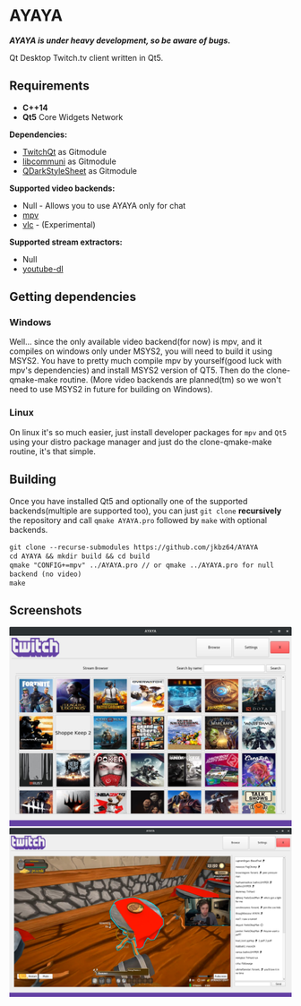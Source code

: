 # AYAYA
***AYAYA is under heavy development, so be aware of bugs.*** 

Qt Desktop Twitch.tv client written in Qt5.

## Requirements

- **C++14**
- **Qt5** Core Widgets Network

**Dependencies:**
* [TwitchQt](https://github.com/jkbz64/TwitchQt) as Gitmodule
* [libcommuni](https://github.com/communi/libcommuni) as Gitmodule
* [QDarkStyleSheet](https://github.com/ColinDuquesnoy/QDarkStyleSheet) as Gitmodule

**Supported video backends:**
* Null - Allows you to use AYAYA only for chat
* [mpv](https://github.com/mpv-player/mpv)
* [vlc](https://www.videolan.org) - (Experimental)

**Supported stream extractors:**
* Null
* [youtube-dl](https://rg3.github.io/youtube-dl/)

## Getting dependencies
### Windows
Well... since the only available video backend(for now) is mpv, and it compiles on windows only under MSYS2, you will need to build it using MSYS2. You have to pretty much compile mpv by yourself(good luck with mpv's dependencies) and install MSYS2 version of QT5. Then do the clone-qmake-make routine. (More video backends are planned(tm) so we won't need to use MSYS2 in future for building on Windows).

### Linux
On linux it's so much easier, just install developer packages for `mpv` and `Qt5` using your distro package manager and just do the clone-qmake-make routine, it's that simple.

## Building
Once you have installed Qt5 and optionally one of the supported backends(multiple are supported too), you can just `git clone` **recursively** the repository and call `qmake AYAYA.pro` followed by `make` with optional backends.

```
git clone --recurse-submodules https://github.com/jkbz64/AYAYA
cd AYAYA && mkdir build && cd build
qmake "CONFIG+=mpv" ../AYAYA.pro // or qmake ../AYAYA.pro for null backend (no video)
make
```

## Screenshots
![Browse](/extra/browse.png?raw=true "Browse")
![Stream](/extra/stream.png?raw=true "Stream")
